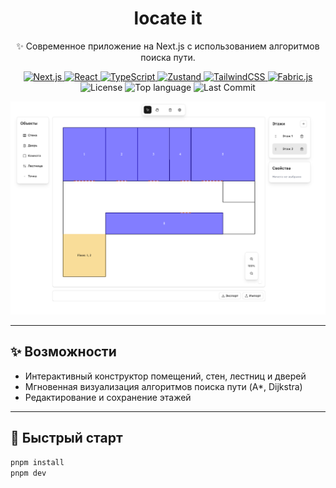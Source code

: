 <div align="center">
  <h1>locate it</h1>
  <p>
    ✨ Современное приложение на Next.js с использованием алгоритмов поиска пути.  
  </p>

  <p>
    <a href="https://nextjs.org">
      <img src="https://img.shields.io/badge/Next.js-13+-black?logo=next.js" alt="Next.js" />
    </a>
    <a href="https://react.dev">
      <img src="https://img.shields.io/badge/React-18-61DAFB?logo=react" alt="React" />
    </a>
    <a href="https://www.typescriptlang.org/">
      <img src="https://img.shields.io/badge/TypeScript-4+-3178C6?logo=typescript" alt="TypeScript" />
    </a>
    <a href="https://zustand-demo.pmnd.rs/">
      <img src="https://img.shields.io/badge/Zustand-state--mgmt-yellow" alt="Zustand" />
    </a>
    <a href="https://tailwindcss.com/">
      <img src="https://img.shields.io/badge/TailwindCSS-3+-38B2AC?logo=tailwindcss" alt="TailwindCSS" />
    </a>
    <a href="https://github.com/fabricjs/fabric.js/">
      <img src="https://img.shields.io/badge/Fabric.js-6.1.0-blue" alt="Fabric.js" />
    </a>
    <img src="https://img.shields.io/github/license/aaevt/locateit" alt="License" />
    <img src="https://img.shields.io/github/languages/top/aaevt/locateit" alt="Top language" />
    <img src="https://img.shields.io/github/last-commit/aaevt/locateit" alt="Last Commit" />
  </p>
  
  <img src="public/ui-image.png" alt="Constructor Screenshot" width="600"/>
</div>

---

## ✨ Возможности

- Интерактивный конструктор помещений, стен, лестниц и дверей
- Мгновенная визуализация алгоритмов поиска пути (A*, Dijkstra)
- Редактирование и сохранение этажей

---

## 🚀 Быстрый старт

```bash
pnpm install
pnpm dev